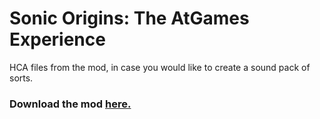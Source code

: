 # Sonic Origins: The AtGames Experience
HCA files from the mod, in case you would like to create a sound pack of sorts.

### Download the mod [here.]












[here.]: https://gamebanana.com/sounds/62231